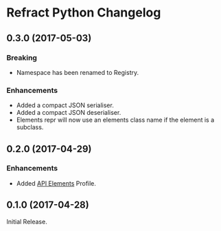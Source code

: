 # Refract Python Changelog

## 0.3.0 (2017-05-03)

### Breaking

- Namespace has been renamed to Registry.

### Enhancements

- Added a compact JSON serialiser.
- Added a compact JSON deserialiser.
- Elements repr will now use an elements class name if the element is a
  subclass.

## 0.2.0 (2017-04-29)

### Enhancements

- Added [API Elements](http://api-elements.readthedocs.io) Profile.


## 0.1.0 (2017-04-28)

Initial Release.
